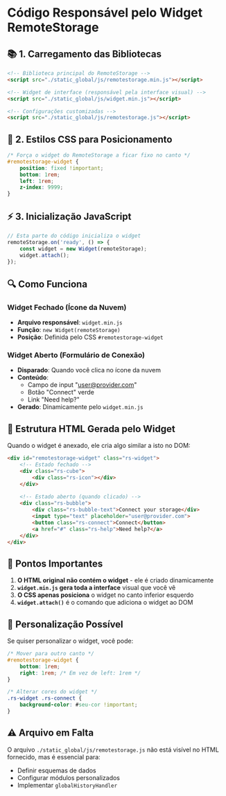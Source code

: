 # Código Responsável pelo Widget RemoteStorage

## 📚 1. Carregamento das Bibliotecas

```html
<!-- Biblioteca principal do RemoteStorage -->
<script src="./static_global/js/remotestorage.min.js"></script>

<!-- Widget de interface (responsável pela interface visual) -->
<script src="./static_global/js/widget.min.js"></script> 

<!-- Configurações customizadas -->
<script src="./static_global/js/remotestorage.js"></script>
```

## 🎨 2. Estilos CSS para Posicionamento

```css
/* Força o widget do RemoteStorage a ficar fixo no canto */
#remotestorage-widget {
    position: fixed !important;
    bottom: 1rem;
    left: 1rem;
    z-index: 9999;
}
```

## ⚡ 3. Inicialização JavaScript

```javascript
// Esta parte do código inicializa o widget
remoteStorage.on('ready', () => {
    const widget = new Widget(remoteStorage);
    widget.attach();
});
```

## 🔍 Como Funciona

### Widget Fechado (Ícone da Nuvem)
- **Arquivo responsável**: `widget.min.js`
- **Função**: `new Widget(remoteStorage)`
- **Posição**: Definida pelo CSS `#remotestorage-widget`

### Widget Aberto (Formulário de Conexão)
- **Disparado**: Quando você clica no ícone da nuvem
- **Conteúdo**: 
  - Campo de input "user@provider.com"
  - Botão "Connect" verde
  - Link "Need help?"
- **Gerado**: Dinamicamente pelo `widget.min.js`

## 📝 Estrutura HTML Gerada pelo Widget

Quando o widget é anexado, ele cria algo similar a isto no DOM:

```html
<div id="remotestorage-widget" class="rs-widget">
    <!-- Estado fechado -->
    <div class="rs-cube">
        <div class="rs-icon"></div>
    </div>
    
    <!-- Estado aberto (quando clicado) -->
    <div class="rs-bubble">
        <div class="rs-bubble-text">Connect your storage</div>
        <input type="text" placeholder="user@provider.com">
        <button class="rs-connect">Connect</button>
        <a href="#" class="rs-help">Need help?</a>
    </div>
</div>
```

## 🎯 Pontos Importantes

1. **O HTML original não contém o widget** - ele é criado dinamicamente
2. **`widget.min.js` gera toda a interface** visual que você vê
3. **O CSS apenas posiciona** o widget no canto inferior esquerdo
4. **`widget.attach()`** é o comando que adiciona o widget ao DOM

## 🔧 Personalização Possível

Se quiser personalizar o widget, você pode:

```css
/* Mover para outro canto */
#remotestorage-widget {
    bottom: 1rem;
    right: 1rem; /* Em vez de left: 1rem */
}

/* Alterar cores do widget */
.rs-widget .rs-connect {
    background-color: #seu-cor !important;
}
```

## ⚠️ Arquivo em Falta

O arquivo `./static_global/js/remotestorage.js` não está visível no HTML fornecido, mas é essencial para:
- Definir esquemas de dados
- Configurar módulos personalizados  
- Implementar `globalHistoryHandler`
